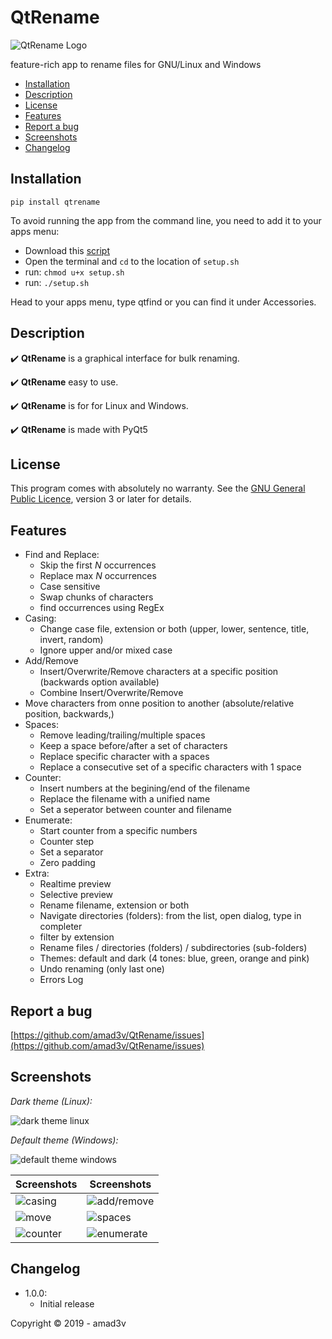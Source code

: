 

# QtRename
![QtRename Logo](https://github.com/amad3v/QtRename/raw/master/qtrename/app.png)

feature-rich app to rename files for GNU/Linux and Windows

- [Installation](#installation)
- [Description](#description)
- [License](#license)
- [Features](#features)
- [Report a bug](#report-a-bug)
- [Screenshots](#screenshots)
- [Changelog](#changelog)

## **Installation**

    pip install qtrename

To avoid running the app from the command line, you need to add it to your apps menu:
- Download this [script](https://github.com/amad3v/QtRename/raw/master/setup.sh)
- Open the terminal and `cd` to the location of `setup.sh`
- run: `chmod u+x setup.sh`
- run: `./setup.sh`

Head to your apps menu, type qtfind or you can find it under Accessories.


## **Description**

:heavy_check_mark: **QtRename** is a graphical interface for bulk renaming.

:heavy_check_mark: **QtRename** easy to use.

:heavy_check_mark: **QtRename** is for for Linux and Windows.

:heavy_check_mark: **QtRename** is made with PyQt5


## **License**
This program comes with absolutely no warranty.
See the [GNU General Public Licence](https://www.gnu.org/licenses/gpl-3.0.html), version 3 or later for details.

## **Features**
 - Find and Replace:
   * Skip the first *N* occurrences
   * Replace max *N* occurrences
   * Case sensitive
   * Swap chunks of characters
   * find occurrences using RegEx
 - Casing:
   * Change case file, extension or both (upper, lower, sentence, title, invert, random)
   * Ignore upper and/or mixed case
 - Add/Remove
   * Insert/Overwrite/Remove characters at a specific position (backwards option available)
   * Combine Insert/Overwrite/Remove
 - Move characters from onne position to another (absolute/relative position, backwards,)
 - Spaces:
   * Remove leading/trailing/multiple spaces
   * Keep a space before/after a set of characters
   * Replace specific character with a spaces
   * Replace a consecutive set of a specific characters with 1 space
 - Counter:
   * Insert numbers at the begining/end of the filename
   * Replace the filename with a unified name
   * Set a seperator between counter and filename
 - Enumerate:
   * Start counter from a specific numbers
   * Counter step
   * Set a separator
   * Zero padding
 - Extra:
   * Realtime preview
   * Selective preview
   * Rename filename, extension or both
   * Navigate directories (folders): from the list, open dialog, type in completer
   * filter by extension
   * Rename files / directories (folders) / subdirectories (sub-folders)
   * Themes: default and dark (4 tones: blue, green, orange and pink)
   * Undo renaming (only last one)
   * Errors Log
   
## **Report a bug**
[https://github.com/amad3v/QtRename/issues](https://github.com/amad3v/QtRename/issues)

## **Screenshots**

*Dark theme (Linux):*

![dark theme linux](https://github.com/amad3v/QtRename/raw/master/docs/linux.png)

*Default theme (Windows):*

![default theme windows](https://github.com/amad3v/QtRename/raw/master/docs/win.png)

|Screenshots|Screenshots|
|---|---|
|![casing](https://github.com/amad3v/QtRename/raw/master/docs/casing.png)|![add/remove](https://github.com/amad3v/QtRename/raw/master/docs/addrem.png)|
|![move](https://github.com/amad3v/QtRename/raw/master/docs/move.png)|![spaces](https://github.com/amad3v/QtRename/raw/master/docs/spaces.png)|
|![counter](https://github.com/amad3v/QtRename/raw/master/docs/counter.png)|![enumerate](https://github.com/amad3v/QtRename/raw/master/docs/enum.png)|
## **Changelog**
- 1.0.0:
	- Initial release


Copyright :copyright: 2019 - amad3v
